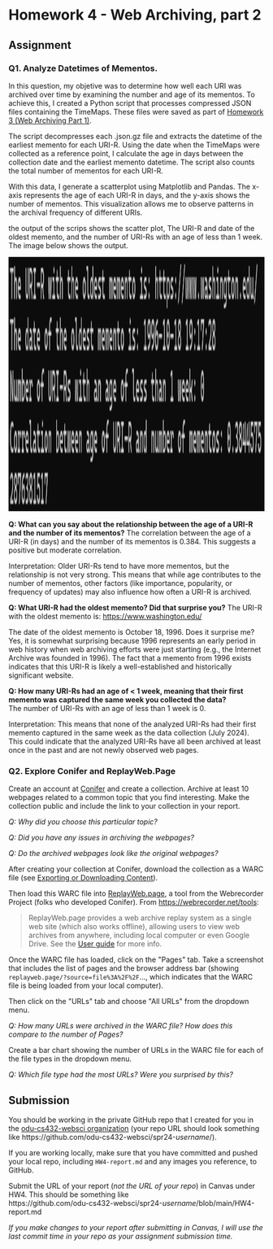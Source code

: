 # Homework 4 - Web Archiving, part 2

## Assignment

### Q1. Analyze Datetimes of Mementos.

In this question, my objetive was to determine how well each URI was archived over time by examining the number and age of its mementos. To achieve this, I created a Python script that processes compressed JSON files containing the TimeMaps. These files were saved as part of [Homework 3 (Web Archiving Part 1)](https://github.com/jgbotello/Web-Science/tree/main/HW3-Web%20Archiving/get%20Timemaps/timemaps).

The script decompresses each .json.gz file and extracts the datetime of the earliest memento for each URI-R. Using the date when the TimeMaps were collected as a reference point, I calculate the age in days between the collection date and the earliest memento datetime. The script also counts the total number of mementos for each URI-R.

With this data, I generate a scatterplot using Matplotlib and Pandas. The x-axis represents the age of each URI-R in days, and the y-axis shows the number of mementos. This visualization allows me to observe patterns in the archival frequency of different URIs.

the output of the scrips shows the scatter plot, The URI-R and date of the oldest memento, and the number of URI-Rs with an age of less than 1 week. The image below shows the output.

<img src="Images/output.PNG" height="500" alt="">

**Q: What can you say about the relationship between the age of a URI-R and the number of its mementos?**
The correlation between the age of a URI-R (in days) and the number of its mementos is 0.384. This suggests a positive but moderate correlation.

Interpretation: Older URI-Rs tend to have more mementos, but the relationship is not very strong. This means that while age contributes to the number of mementos, other factors (like importance, popularity, or frequency of updates) may also influence how often a URI-R is archived.


**Q: What URI-R had the oldest memento? Did that surprise you?**
The URI-R with the oldest memento is: https://www.washington.edu/

The date of the oldest memento is October 18, 1996.
Does it surprise me?
Yes, it is somewhat surprising because 1996 represents an early period in web history when web archiving efforts were just starting (e.g., the Internet Archive was founded in 1996). The fact that a memento from 1996 exists indicates that this URI-R is likely a well-established and historically significant website.


**Q: How many URI-Rs had an age of < 1 week, meaning that their first memento was captured the same week you collected the data?**                                                              
The number of URI-Rs with an age of less than 1 week is 0.

Interpretation: This means that none of the analyzed URI-Rs had their first memento captured in the same week as the data collection (July 2024). This could indicate that the analyzed URI-Rs have all been archived at least once in the past and are not newly observed web pages.


### Q2. Explore Conifer and ReplayWeb.Page

Create an account at [Conifer](https://conifer.rhizome.org) and create a collection.  Archive at least 10 webpages related to a common topic that you find interesting. Make the collection public and include the link to your collection in your report.

*Q: Why did you choose this particular topic?*

*Q: Did you have any issues in archiving the webpages?*

*Q: Do the archived webpages look like the original webpages?*

After creating your collection at Conifer, download the collection as a WARC file (see [Exporting or Downloading Content](https://guide.conifer.rhizome.org/docs/manage-sessions/exporting-warc/)).

Then load this WARC file into [ReplayWeb.page](https://replayweb.page), a tool from the Webrecorder Project (folks who developed Conifer).  From <https://webrecorder.net/tools>:

<blockquote>ReplayWeb.page provides a web archive replay system as a single web site (which also works offline), allowing users to view web archives from anywhere, including local computer or even Google Drive. See the <a href="https://replayweb.page/docs">User guide</a> for more info.</blockquote>

Once the WARC file has loaded, click on the "Pages" tab.  Take a screenshot that includes the list of pages and the browser address bar (showing `replayweb.page/?source=file%3A%2F%2F`..., which indicates that the WARC file is being loaded from your local computer).

Then click on the "URLs" tab and choose "All URLs" from the dropdown menu.  

*Q: How many URLs were archived in the WARC file?  How does this compare to the number of Pages?*

Create a bar chart showing the number of URLs in the WARC file for each of the file types in the dropdown menu.

*Q: Which file type had the most URLs?  Were you surprised by this?*

## Submission

You should be working in the private GitHub repo that I created for you in the [odu-cs432-websci organization](https://github.com/odu-cs432-websci/) (your repo URL should look something like https<nolink>://github.com/odu-cs432-websci/spr24-*username*/). 

If you are working locally, make sure that you have committed and pushed your local repo, including `HW4-report.md` and any images you reference, to GitHub. 

Submit the URL of your report (*not the URL of your repo*) in Canvas under HW4. This should be something like  
https<nolink>://github.com/odu-cs432-websci/spr24-*username*/blob/main/HW4-report.md

*If you make changes to your report after submitting in Canvas, I will use the last commit time in your repo as your assignment submission time.*
